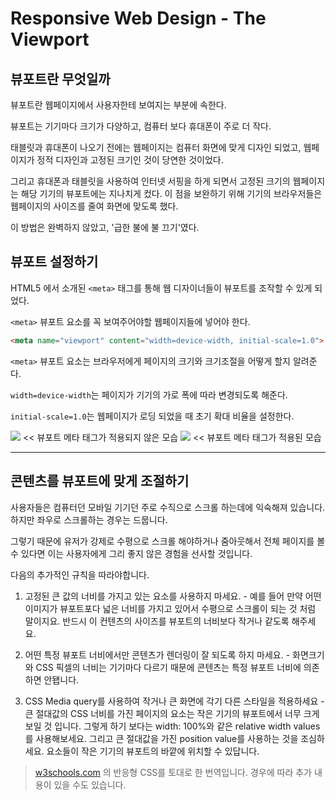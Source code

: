 # Responsive Web Design - The Viewport

## 뷰포트란 무엇일까

뷰포트란 웹페이지에서 사용자한테 보여지는 부분에 속한다.

뷰포트는 기기마다 크기가 다양하고, 컴퓨터 보다 휴대폰이 주로 더 작다.

태블릿과 휴대폰이 나오기 전에는 웹페이지는 컴퓨터 화면에 맞게 디자인 되었고, 웹페이지가 정적 디자인과 고정된 크기인 것이 당연한 것이었다.

그리고 휴대폰과 태블릿을 사용하여 인터넷 서핑을 하게 되면서 고정된 크기의 웹페이지는 해당 기기의 뷰포트에는 지나치게 컸다. 이 점을 보완하기 위해 기기의 브라우저들은 웹페이지의 사이즈를 줄여 화면에 맞도록 했다.

이 방법은 완벽하지 않았고, '급한 불에 불 끄기'였다.

## 뷰포트 설정하기

HTML5 에서 소개된 `<meta>` 태그를 통해 웹 디자이너들이 뷰포트를 조작할 수 있게 되었다.

`<meta>` 뷰포트 요소를 꼭 보여주어야할 웹페이지들에 넣어야 한다.

```html
<meta name="viewport" content="width=device-width, initial-scale=1.0">
```

`<meta>` 뷰포트 요소는 브라우저에게 페이지의 크기와 크기조절을 어떻게 할지 알려준다.

`width=device-width`는 페이지가 기기의 가로 폭에 따라 변경되도록 해준다.

`initial-scale=1.0`는 웹페이지가 로딩 되었을 때 초기 확대 비율을 설정한다.

<img src='https://www.w3schools.com/css/img_viewport1.png' display='inline-block'>
<< 뷰포트 메타 태그가 적용되지 않은 모습
<img src='https://www.w3schools.com/css/img_viewport2.png' display='inline-block' >
<< 뷰포트 메타 태그가 적용된 모습

---

## 콘텐츠를 뷰포트에 맞게 조절하기

사용자들은 컴퓨터던 모바일 기기던 주로 수직으로 스크롤 하는데에 익숙해져 있습니다. 하지만 좌우로 스크롤하는 경우는 드뭅니다.

그렇기 때문에 유저가 강제로 수평으로 스크롤 해야하거나 줌아웃해서 전체 페이지를 볼 수 있다면 이는 사용자에게 그리 좋지 않은 경험을 선사할 것입니다.

다음의 추가적인 규칙을 따라야합니다.

1. 고정된 큰 값의 너비를 가지고 있는 요소를 사용하지 마세요. - 예를 들어 만약 어떤 이미지가 뷰포트포다 넓은 너비를 가지고 있어서 수평으로 스크롤이 되는 것 처럼 말이지요. 반드시 이 컨텐츠의 사이즈를 뷰포트의 너비보다 작거나 같도록 해주세요.

2. 어떤 특정 뷰포트 너비에서만 콘텐츠가 렌더링이 잘 되도록 하지 마세요. - 화면크기와 CSS 픽셀의 너비는 기기마다 다르기 때문에 콘텐츠는 특정 뷰포트 너비에 의존하면 안됍니다.

3. CSS Media query를 사용하여 작거나 큰 화면에 각기 다른 스타일을 적용하세요 - 큰 절대값의 CSS 너비를 가진 페이지의 요소는 작은 기기의 뷰포트에서 너무 크게 보일 것 입니다. 그렇게 하기 보다는 width: 100%와 같은 relative width values를 사용해보세요. 그리고 큰 절대값을 가진 position value를 사용하는 것을 조심하세요. 요소들이 작은 기기의 뷰포트의 바깥에 위치할 수 있답니다.

>[w3schools.com](https://www.w3schools.com/css/css_rwd_viewport.asp) 의 반응형 CSS를 토대로 한 번역입니다. 경우에 따라 추가 내용이 있을 수도 있습니다.